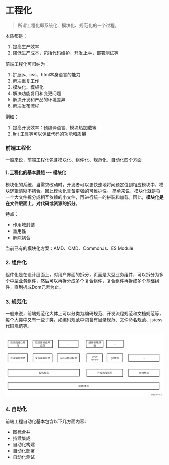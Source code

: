 # 工程化

> 所谓工程化即系统化、模块化、规范化的一个过程。

本质都是：

1. 提高生产效率
2. 降低生产成本，包括代码维护，开发上手，部署测试等

前端工程化可归纳为：

1. 扩展js、css、html本身语言的能力
2. 解决重复工作
3. 模块化、模板化
4. 解决功能复用和变更问题
5. 解决开发和产品的环境差异
6. 解决发布流程

例如：

1. 提高开发效率：预编译语言、模块热加载等
2. lint 工具等可以保证代码的功能和质量

### 前端工程化

一般来说，前端工程化包含模块化、组件化、规范化、自动化四个方面

#### 1. 工程化的基本思想 --- 模块化

模块化的系统，当需求改动时，开发者可以更快速地将问题定位到相应模块中，模块逻辑清晰不耦合。因此模块化具备更强的可维护性。
简单来说，模块化就是将一个大文件拆分成相互依赖的小文件，再进行统一的拼装和加载。因此，**模块化是在文件层面上，对代码或资源的拆分**。

特点：

- 作用域封装
- 重用性
- 解除耦合

当前已有的模块化方案：AMD、CMD、CommonJs、ES Module

### 2. 组件化

组件化是在设计层面上，对用户界面的拆分，页面是大型业务组件，可以拆分为多个中型业务组件，然后可以再拆分成多个复合组件，复合组件再拆成多个基础组件，直到拆成Dom元素为止。

### 3. 规范化

一般来说，前端规范化大体上可以分类为编码规范、开发流程规范和文档规范等，每个大类中又有一些子类，如编码规范中包含有目录规范、文件命名规范、js/css代码规范等。

![](./工程化.assets/img1.png)

### 4. 自动化

前端工程自动化基本包含以下几方面内容:

- 图标合并
- 持续集成
- 自动化构建
- 自动化部署
- 自动化测试

